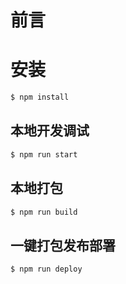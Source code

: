 # 前言

# 安装

```sh
$ npm install
```

## 本地开发调试

```sh
$ npm run start
```

## 本地打包

```sh
$ npm run build
```

## 一键打包发布部署

```sh
$ npm run deploy
```
